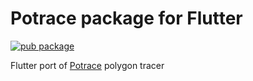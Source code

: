 # Potrace package for Flutter

[![pub package](https://img.shields.io/pub/v/potrace.svg)](https://pub.dartlang.org/packages/potrace)

Flutter port of [Potrace](http://potrace.sourceforge.net/) polygon tracer

